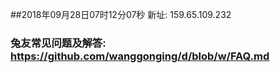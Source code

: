 ##2018年09月28日07时12分07秒 新址: 159.65.109.232
### 兔友常见问题及解答: https://github.com/wanggonging/d/blob/w/FAQ.md
